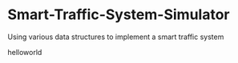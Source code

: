 # Smart-Traffic-System-Simulator

Using various data structures to implement a smart traffic system

helloworld